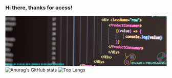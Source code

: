 ### Hi there, thanks for acess!

<!--
**evairlf/evairlf** is a ✨ _special_ ✨ repository because its `README.md` (this file) appears on your GitHub profile.

Here are some ideas to get you started:

- 🔭 I’m currently working on ...
- 🌱 I’m currently learning ...
- 👯 I’m looking to collaborate on ...
- 🤔 I’m looking for help with ...
- 💬 Ask me about ...
- 📫 How to reach me: ...
- 😄 Pronouns: ...
- ⚡ Fun fact: ...
-->
![alt text](https://github.com/evairlf/evairlf/blob/main/imagem_2021-12-10_161658.png)
![Anurag's GitHub stats](https://github-readme-stats.vercel.app/api?username=evairlf&layout=default&show_icons=true&theme=radical)
![Top Langs](https://github-readme-stats.vercel.app/api/top-langs/?username=evairlf&layout=default&theme=radical&hide=CSS,SCSS,HTML,Javascript)

